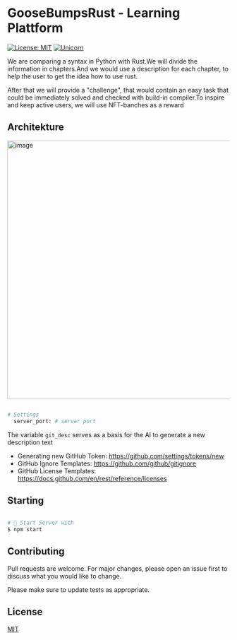 # GooseBumpsRust - Learning Plattform
[![License: MIT](https://img.shields.io/badge/License-MIT-yellow.svg)](https://github.com/kori2000/telegram-bot/blob/main/LICENSE)
[![Unicorn](https://img.shields.io/badge/nyancat-approved-ff69b4.svg)](https://www.youtube.com/watch?v=QH2-TGUlwu4)

We are comparing a syntax in Python with Rust.We will divide the information in chapters.And we would use a description for each  chapter, to help the user to get the idea how to use rust.

After that we will provide a "challenge", that would contain an easy task that could be immediately  solved and checked with build-in compiler.To inspire and keep active users, we will use NFT-banches as a reward

## Architekture

<img width="586" alt="image" src="https://user-images.githubusercontent.com/30118461/193402439-704eede7-05b3-4c6d-a763-5cb7050df9ff.png">


```bash

# Settings
  server_port: # server port

```

The variable `git_desc` serves as a basis for the AI to generate a new description text

- Generating new GitHub Token: https://github.com/settings/tokens/new
- GitHub Ignore Templates: https://github.com/github/gitignore
- GitHub License Templates: https://docs.github.com/en/rest/reference/licenses

## Starting

```bash

# 🚀 Start Server with
$ npm start

```

## Contributing
Pull requests are welcome. For major changes, please open an issue first to discuss what you would like to change.

Please make sure to update tests as appropriate.

## License
[MIT](https://choosealicense.com/licenses/mit/)
